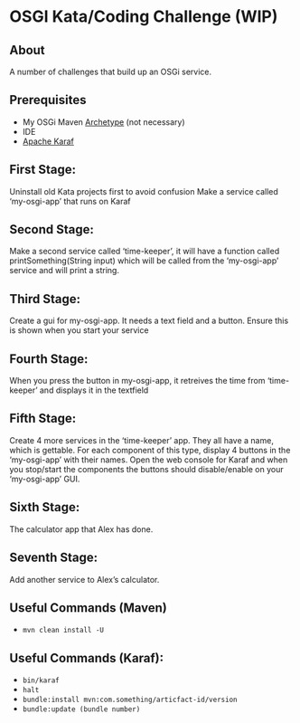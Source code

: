 # OSGI Kata/Coding Challenge (WIP)

## About
A number of challenges that build up an OSGi service.

## Prerequisites
* My OSGi Maven [Archetype](https://github.com/jackkenlay/osgi-archetype) (not necessary)
* IDE
* [Apache Karaf](https://karaf.apache.org/)

## First Stage: 
Uninstall old Kata projects first to avoid confusion
Make a service called ‘my-osgi-app’ that runs on Karaf

## Second Stage: 
Make a second service called ‘time-keeper’, it will have a function called printSomething(String input) which will be called from the ‘my-osgi-app’ service and will print a string.

## Third Stage: 
Create a gui for my-osgi-app. It needs a text field and a button. Ensure this is shown when you start your service

## Fourth Stage:
When you press the button in my-osgi-app, it retreives the time from ‘time-keeper’ and displays it in the textfield

## Fifth Stage:
Create 4 more services in the ‘time-keeper’ app. They all have a name, which is gettable. For each component of this type, display 4 buttons in the ‘my-osgi-app’ with their names. Open the web console for Karaf and when you stop/start the components the buttons should disable/enable on your ‘my-osgi-app’ GUI.

## Sixth Stage:
The calculator app that Alex has done.

## Seventh Stage:
Add another service to Alex’s calculator.

## Useful Commands (Maven)
* ```mvn clean install -U```

## Useful Commands (Karaf):
* ```bin/karaf```
* ```halt```
* ```bundle:install mvn:com.something/articfact-id/version```
* ```bundle:update (bundle number)```
